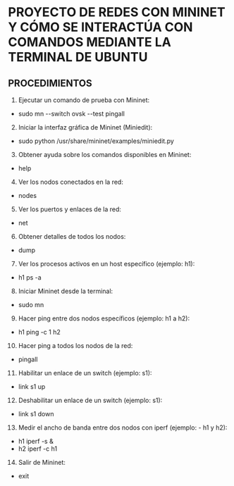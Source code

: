        
# PROYECTO DE REDES CON MININET Y CÓMO SE INTERACTÚA CON COMANDOS MEDIANTE LA TERMINAL DE UBUNTU

## PROCEDIMIENTOS

1. Ejecutar un comando de prueba con Mininet:
- sudo mn --switch ovsk --test pingall
  
2. Iniciar la interfaz gráfica de Mininet (Miniedit):
- sudo python /usr/share/mininet/examples/miniedit.py

3. Obtener ayuda sobre los comandos disponibles en Mininet:
- help

4. Ver los nodos conectados en la red:
- nodes

5. Ver los puertos y enlaces de la red:
- net

6. Obtener detalles de todos los nodos:
- dump

7. Ver los procesos activos en un host específico (ejemplo: h1):
- h1 ps -a

8. Iniciar Mininet desde la terminal:
- sudo mn

9. Hacer ping entre dos nodos específicos (ejemplo: h1 a h2):
- h1 ping -c 1 h2

10. Hacer ping a todos los nodos de la red:
- pingall

11. Habilitar un enlace de un switch (ejemplo: s1):
- link s1 up

12. Deshabilitar un enlace de un switch (ejemplo: s1):
- link s1 down

13. Medir el ancho de banda entre dos nodos con iperf (ejemplo: - h1 y h2):
- h1 iperf -s &
- h2 iperf -c h1

14. Salir de Mininet:
- exit
